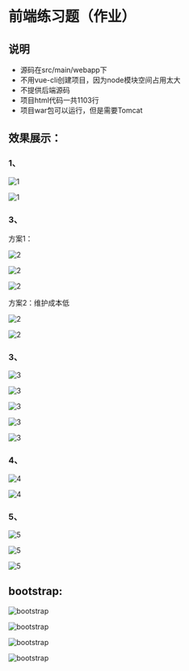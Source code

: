 # 前端练习题（作业）

## 说明

* 源码在src/main/webapp下
* 不用vue-cli创建项目，因为node模块空间占用太大
* 不提供后端源码
* 项目html代码一共1103行
* 项目war包可以运行，但是需要Tomcat

## 效果展示：

### 1、

![1](photos/img.png)

![1](photos/img_1.png)

### 3、

方案1：

![2](photos/img_2.png)

![2](photos/img_3.png)

![2](photos/img_4.png)

方案2：维护成本低

![2](photos/img_5.png)

![2](photos/img_6.png)

### 3、

![3](photos/img_7.png)

![3](photos/img_8.png)

![3](photos/img_9.png)

![3](photos/img_10.png)

![3](photos/img_11.png)

### 4、

![4](photos/img_12.png)

![4](photos/img_13.png)

### 5、

![5](photos/img_14.png)

![5](photos/img_15.png)

![5](photos/img_16.png)

## bootstrap:

![bootstrap](photos/img_17.png)

![bootstrap](photos/img_18.png)

![bootstrap](photos/img_19.png)

![bootstrap](photos/img_20.png)

